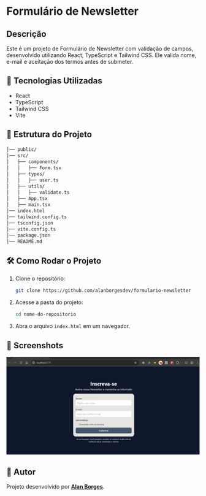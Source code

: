 # Formulário de Newsletter

## Descrição

Este é um projeto de Formulário de Newsletter com validação de campos, desenvolvido utilizando React, TypeScript e Tailwind CSS. Ele valida nome, e-mail e aceitação dos termos antes de submeter.

## 📌 Tecnologias Utilizadas

- React
- TypeScript
- Tailwind CSS
- Vite

## 📂 Estrutura do Projeto

```formulario-validacao/
│── public/
│── src/
│   ├── components/
│   │   ├── Form.tsx
│   ├── types/
│   │   ├── user.ts
│   ├── utils/
│   │   ├── validate.ts
│   ├── App.tsx
│   ├── main.tsx
│── index.html
│── tailwind.config.ts
│── tsconfig.json
│── vite.config.ts
│── package.json
│── README.md

```

## 🛠 Como Rodar o Projeto

1. Clone o repositório:
   ```sh
   git clone https://github.com/alanborgesdev/formulario-newsletter
   ```
2. Acesse a pasta do projeto:
   ```sh
   cd nome-do-repositorio
   ```
3. Abra o arquivo `index.html` em um navegador.

## 📸 Screenshots

![Preview do Projeto](./src/images/preview.gif)

## 📌 Autor  

Projeto desenvolvido por **[Alan Borges](https://github.com/alanborgesdev)**.